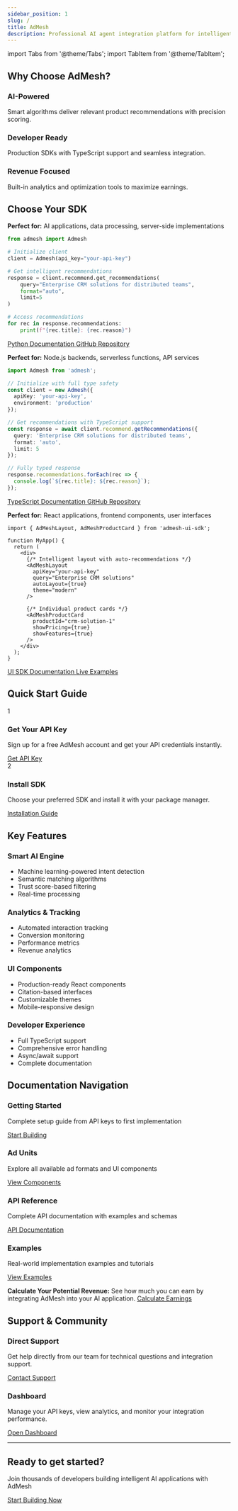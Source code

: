 ```yaml
---
sidebar_position: 1
slug: /
title: AdMesh
description: Professional AI agent integration platform for intelligent product recommendations
---
```


import Tabs from '@theme/Tabs';
import TabItem from '@theme/TabItem';

## Why Choose AdMesh?

<div className="content-grid content-grid--3">
  <div className="card">
    <div className="card__header">
      <h3 className="card__title">AI-Powered</h3>
    </div>
    <div className="card__body">
      Smart algorithms deliver relevant product recommendations with precision scoring.
    </div>
  </div>

  <div className="card">
    <div className="card__header">
      <h3 className="card__title">Developer Ready</h3>
    </div>
    <div className="card__body">
      Production SDKs with TypeScript support and seamless integration.
    </div>
  </div>

  <div className="card">
    <div className="card__header">
      <h3 className="card__title">Revenue Focused</h3>
    </div>
    <div className="card__body">
      Built-in analytics and optimization tools to maximize earnings.
    </div>
  </div>
</div>

## Choose Your SDK

<Tabs>
<TabItem value="python" label="Python SDK" default>

**Perfect for:** AI applications, data processing, server-side implementations

```python
from admesh import Admesh

# Initialize client
client = Admesh(api_key="your-api-key")

# Get intelligent recommendations
response = client.recommend.get_recommendations(
    query="Enterprise CRM solutions for distributed teams",
    format="auto",
    limit=5
)

# Access recommendations
for rec in response.recommendations:
    print(f"{rec.title}: {rec.reason}")
```

<div className="sdk-actions">
  <a href="/python-sdk/installation" className="btn btn-primary">
    Python Documentation
  </a>
  <a href="https://github.com/GouniManikumar12/admesh-python" target="_blank" className="btn btn-secondary">
    GitHub Repository
  </a>
</div>

</TabItem>
<TabItem value="typescript" label="TypeScript SDK">

**Perfect for:** Node.js backends, serverless functions, API services

```typescript
import Admesh from 'admesh';

// Initialize with full type safety
const client = new Admesh({
  apiKey: 'your-api-key',
  environment: 'production'
});

// Get recommendations with TypeScript support
const response = await client.recommend.getRecommendations({
  query: 'Enterprise CRM solutions for distributed teams',
  format: 'auto',
  limit: 5
});

// Fully typed response
response.recommendations.forEach(rec => {
  console.log(`${rec.title}: ${rec.reason}`);
});
```

<div className="sdk-actions">
  <a href="/typescript-sdk/installation" className="btn btn-primary">
    TypeScript Documentation
  </a>
  <a href="https://github.com/GouniManikumar12/admesh-typescript" target="_blank" className="btn btn-secondary">
    GitHub Repository
  </a>
</div>

</TabItem>
<TabItem value="ui" label="UI SDK">

**Perfect for:** React applications, frontend components, user interfaces

```tsx
import { AdMeshLayout, AdMeshProductCard } from 'admesh-ui-sdk';

function MyApp() {
  return (
    <div>
      {/* Intelligent layout with auto-recommendations */}
      <AdMeshLayout
        apiKey="your-api-key"
        query="Enterprise CRM solutions"
        autoLayout={true}
        theme="modern"
      />

      {/* Individual product cards */}
      <AdMeshProductCard
        productId="crm-solution-1"
        showPricing={true}
        showFeatures={true}
      />
    </div>
  );
}
```

<div className="sdk-actions">
  <a href="/ui-sdk/installation" className="btn btn-primary">
    UI SDK Documentation
  </a>
  <a href="https://storybook.useadmesh.com" target="_blank" className="btn btn-secondary">
    Live Examples
  </a>
</div>

</TabItem>
</Tabs>

## Quick Start Guide

<div className="quick-start-grid">
  <div className="quick-start-card">
    <div className="quick-start-number">1</div>
    <h3>Get Your API Key</h3>
    <p>Sign up for a free AdMesh account and get your API credentials instantly.</p>
    <a href="https://useadmesh.com/agents" target="_blank" className="btn btn-primary">
      Get API Key
    </a>
  </div>

  <div className="quick-start-card">
    <div className="quick-start-number">2</div>
    <h3>Install SDK</h3>
    <p>Choose your preferred SDK and install it with your package manager.</p>
    <a href="/getting-started/overview" className="btn btn-primary">
      Installation Guide
    </a>
  </div>
</div>

## Key Features

<div className="content-grid">
  <div className="card">
    <div className="card__header">
      <h3 className="card__title">Smart AI Engine</h3>
    </div>
    <div className="card__body">
      <ul>
        <li>Machine learning-powered intent detection</li>
        <li>Semantic matching algorithms</li>
        <li>Trust score-based filtering</li>
        <li>Real-time processing</li>
      </ul>
    </div>
  </div>

  <div className="card">
    <div className="card__header">
      <h3 className="card__title">Analytics & Tracking</h3>
    </div>
    <div className="card__body">
      <ul>
        <li>Automated interaction tracking</li>
        <li>Conversion monitoring</li>
        <li>Performance metrics</li>
        <li>Revenue analytics</li>
      </ul>
    </div>
  </div>

  <div className="card">
    <div className="card__header">
      <h3 className="card__title">UI Components</h3>
    </div>
    <div className="card__body">
      <ul>
        <li>Production-ready React components</li>
        <li>Citation-based interfaces</li>
        <li>Customizable themes</li>
        <li>Mobile-responsive design</li>
      </ul>
    </div>
  </div>

  <div className="card">
    <div className="card__header">
      <h3 className="card__title">Developer Experience</h3>
    </div>
    <div className="card__body">
      <ul>
        <li>Full TypeScript support</li>
        <li>Comprehensive error handling</li>
        <li>Async/await support</li>
        <li>Complete documentation</li>
      </ul>
    </div>
  </div>
</div>

## Documentation Navigation

<div className="nav-grid">
  <div className="nav-card">
    <h3>Getting Started</h3>
    <p>Complete setup guide from API keys to first implementation</p>
    <a href="/getting-started/overview" className="btn btn-primary">
      Start Building
    </a>
  </div>

  <div className="nav-card">
    <h3>Ad Units</h3>
    <p>Explore all available ad formats and UI components</p>
    <a href="/ad-units/overview" className="btn btn-primary">
      View Components
    </a>
  </div>

  <div className="nav-card">
    <h3>API Reference</h3>
    <p>Complete API documentation with examples and schemas</p>
    <a href="/api/authentication" className="btn btn-primary">
      API Documentation
    </a>
  </div>

  <div className="nav-card">
    <h3>Examples</h3>
    <p>Real-world implementation examples and tutorials</p>
    <a href="/examples/ai-assistant" className="btn btn-primary">
      View Examples
    </a>
  </div>
</div>

**Calculate Your Potential Revenue:** See how much you can earn by integrating AdMesh into your AI application. <a href="https://useadmesh.com/agents#earnings-calculator" target="_blank" className="btn btn-special">Calculate Earnings</a>

## Support & Community

<div className="support-grid">
  <div className="support-card">
    <h3>Direct Support</h3>
    <p>Get help directly from our team for technical questions and integration support.</p>
    <a href="mailto:mani@useadmesh.com" className="btn btn-primary">
      Contact Support
    </a>
  </div>

  <div className="support-card">
    <h3>Dashboard</h3>
    <p>Manage your API keys, view analytics, and monitor your integration performance.</p>
    <a href="https://useadmesh.com" target="_blank" className="btn btn-primary">
      Open Dashboard
    </a>
  </div>
</div>

---

<div className="">
  <h2>Ready to get started?</h2>
  <p>Join thousands of developers building intelligent AI applications with AdMesh</p>
  <a href="/getting-started/overview" className="btn btn-primary btn-large">
    Start Building Now
  </a>
</div>
